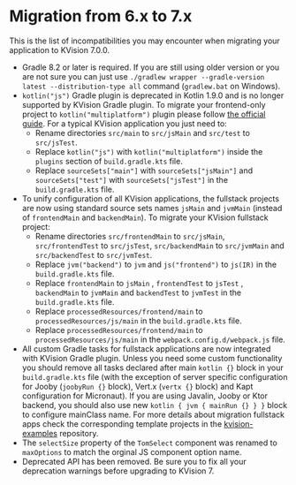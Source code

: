 # Migration from 6.x to 7.x

This is the list of incompatibilities you may encounter when migrating your application to KVision 7.0.0.

* Gradle 8.2 or later is required. If you are still using older version or you are not sure you can just use `./gradlew wrapper --gradle-version latest --distribution-type all` command (`gradlew.bat` on Windows).
* `kotlin("js")` Gradle plugin is deprecated in Kotlin 1.9.0 and is no longer supported by KVision Gradle plugin. To migrate your frontend-only project to `kotlin("multiplatform")` plugin please follow [the official guide](https://kotlinlang.org/docs/multiplatform-compatibility-guide.html#migration-from-kotlin-js-gradle-plugin-to-kotlin-multiplatform-gradle-plugin). For a typical KVision application you just need to:
  * Rename directories `src/main` to `src/jsMain` and `src/test` to `src/jsTest`.
  * Replace `kotlin("js")` with `kotlin("multiplatform")` inside the `plugins` section of `build.gradle.kts` file.
  * Replace `sourceSets["main"]` with `sourceSets["jsMain"]` and `sourceSets["test"]` with `sourceSets["jsTest"]` in the `build.gradle.kts` file.
* To unify configuration of all KVision applications, the fullstack projects are now using standard source sets names `jsMain` and `jvmMain` (instead of `frontendMain` and `backendMain`). To migrate your KVision fullstack project:
  * Rename directories `src/frontendMain` to `src/jsMain`, `src/frontendTest` to `src/jsTest`, `src/backendMain` to `src/jvmMain` and `src/backendTest` to `src/jvmTest`.
  * Replace `jvm("backend")` to `jvm` and `js("frontend")` to `js(IR)` in the `build.gradle.kts` file.
  * Replace `frontendMain` to `jsMain` , `frontendTest` to `jsTest` , `backendMain` to `jvmMain` and `backendTest` to `jvmTest` in the `build.gradle.kts` file.
  * Replace `processedResources/frontend/main` to `processedResources/js/main` in the `build.gradle.kts` file.
  * Replace `processedResources/frontend/main` to `processedResources/js/main` in the `webpack.config.d/webpack.js` file.
* All custom Gradle tasks for fullstack applications are now integrated with KVision Gradle plugin. Unless you need some custom functionality you should remove all tasks declared after main `kotlin {}` block in your `build.gradle.kts` file (with the exception of server specific configuration for Jooby (`joobyRun {}` block), Vert.x (`vertx {}` block) and Kapt configuration for Micronaut). If you are using Javalin, Jooby or Ktor backend, you should also use new `kotlin { jvm { mainRun {} } }` block to configure mainClass name. For more details about migration fullstack apps check the corresponding template projects in the [kvision-examples](https://github.com/rjaros/kvision-examples) repository.
* The `selectSize` property of the `TomSelect` component was renamed to `maxOptions` to match the orginal JS component option name.
* Deprecated API has been removed. Be sure you to fix all your deprecation warnings before upgrading to KVision 7.
